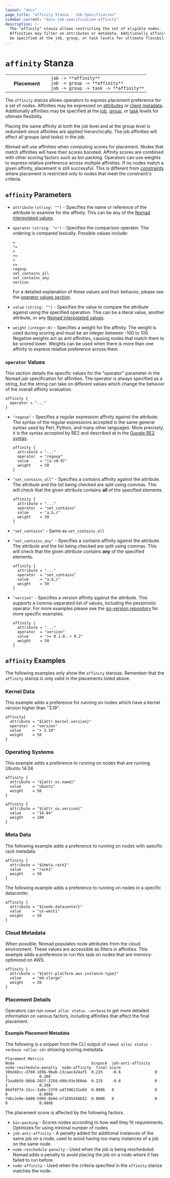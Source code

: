 ```yaml
---
layout: "docs"
page_title: "affinity Stanza - Job Specification"
sidebar_current: "docs-job-specification-affinity"
description: |-
  The "affinity" stanza allows restricting the set of eligible nodes.
  Affinities may filter on attributes or metadata. Additionally affinities may
  be specified at the job, group, or task levels for ultimate flexibility.
---
```


# `affinity` Stanza

<table class="table table-bordered table-striped">
  <tr>
    <th width="120">Placement</th>
    <td>
      <code>job -> **affinity**</code>
      <br>
      <code>job -> group -> **affinity**</code>
      <br>
      <code>job -> group -> task -> **affinity**</code>
    </td>
  </tr>
</table>

The `affinity` stanza allows operators to express placement preference for a set of nodes. Affinities may
be expressed on [attributes][interpolation] or [client metadata][client-meta].
Additionally affinities may be specified at the [job][job], [group][group], or
[task][task] levels for ultimate flexibility.

Placing the same affinity at both the job level and at the group level is redundant
since affinities are applied hierarchically. The job affinities will affect
all groups (and tasks) in the job.

Nomad will use affinities when computing scores for placement. Nodes that match affinities will
have their scores boosted. Affinity scores are combined with other scoring factors such as bin packing.
Operators can use weights to express relative preference across multiple affinities. If no nodes match a given affinity,
placement is still successful. This is different from [constraints][constraint] where placement is
restricted only to nodes that meet the constraint's criteria.

## `affinity` Parameters

- `attribute` `(string: "")` - Specifies the name or reference of the attribute
  to examine for the affinity. This can be any of the [Nomad interpolated
  values](/docs/runtime/interpolation.html#interpreted_node_vars).

- `operator` `(string: "=")` - Specifies the comparison operator. The ordering is
  compared lexically. Possible values include:

    ```text
    =
    !=
    >
    >=
    <
    <=
    regexp
    set_contains_all
    set_contains_any
    version
    ```

    For a detailed explanation of these values and their behavior, please see
    the [operator values section](#operator-values).

- `value` `(string: "")` - Specifies the value to compare the attribute against
  using the specified operation. This can be a literal value, another attribute,
  or any [Nomad interpolated
  values](/docs/runtime/interpolation.html#interpreted_node_vars).

- `weight` `(integer:0)` - Specifies a weight for the affinity. The weight is used
  during scoring and must be an integer between -100 to 100. Negative weights act as
  anti affinities, causing nodes that match them to be scored lower. Weights can be used
  when there is more than one affinity to express relative preference across them.

### `operator` Values

This section details the specific values for the "operator" parameter in the
Nomad job specification for affinities. The operator is always specified as a
string, but the string can take on different values which change the behavior of
the overall affinity evaluation.

```hcl
affinity {
  operator = "..."
}
```

- `"regexp"` - Specifies a regular expression affinity against the attribute.
  The syntax of the regular expressions accepted is the same general syntax used
  by Perl, Python, and many other languages. More precisely, it is the syntax
  accepted by RE2 and described at in the [Google RE2
  syntax](https://golang.org/s/re2syntax).

    ```hcl
    affinity {
      attribute = "..."
      operator  = "regexp"
      value     = "[a-z0-9]"
      weight    = 50
    }
    ```

- `"set_contains_all"` - Specifies a contains affinity against the attribute. The
  attribute and the list being checked are split using commas. This will check
  that the given attribute contains **all** of the specified elements.

    ```hcl
    affinity {
      attribute = "..."
      operator  = "set_contains"
      value     = "a,b,c"
      weight    = 50
    }
    ```
- `"set_contains"`  - Same as `set_contains_all`

- `"set_contains_any"` - Specifies a contains affinity against the attribute. The
  attribute and the list being checked are split using commas. This will check
  that the given attribute contains **any** of the specified elements.

    ```hcl
    affinity {
      attribute = "..."
      operator  = "set_contains"
      value     = "a,b,c"
      weight    = 50
    }
    ```

- `"version"` - Specifies a version affinity against the attribute. This
  supports a comma-separated list of values, including the pessimistic
  operator. For more examples please see the [go-version
  repository](https://github.com/hashicorp/go-version) for more specific
  examples.

    ```hcl
    affinity {
      attribute = "..."
      operator  = "version"
      value     = ">= 0.1.0, < 0.2"
      weight    = 50
    }
    ```

## `affinity` Examples

The following examples only show the `affinity` stanzas. Remember that the
`affinity` stanza is only valid in the placements listed above.

### Kernel Data

This example adds a preference for running on nodes which have a kernel version
higher than "3.19".

```hcl
affinity{
  attribute = "${attr.kernel.version}"
  operator  = "version"
  value     = "> 3.19"
  weight    = 50
}
```

### Operating Systems

This example adds a preference to running on nodes that are running Ubuntu
14.04

```hcl
affinity {
  attribute = "${attr.os.name}"
  value     = "ubuntu"
  weight    = 50
}

affinity {
  attribute = "${attr.os.version}"
  value     = "14.04"
  weight    = 100
}
```

### Meta Data

The following example adds a preference to running on nodes with specific rack metadata

```hcl
affinity {
  attribute = "${meta.rack}"
  value     = "rack1"
  weight    = 50
}
```

The following example adds a preference to running on nodes in a specific datacenter.

```hcl
affinity {
  attribute = "${node.datacenter}"
  value     = "us-west1"
  weight    = 50
}
```

### Cloud Metadata

When possible, Nomad populates node attributes from the cloud environment. These
values are accessible as filters in affinities. This example adds a preference to run this
task on nodes that are memory-optimized on AWS.

```hcl
affinity {
  attribute = "${attr.platform.aws.instance-type}"
  value     = "m4.xlarge"
  weight    = 50
}
```

[job]: /docs/job-specification/job.html "Nomad job Job Specification"
[group]: /docs/job-specification/group.html "Nomad group Job Specification"
[client-meta]: /docs/configuration/client.html#meta "Nomad meta Job Specification"
[task]: /docs/job-specification/task.html "Nomad task Job Specification"
[interpolation]: /docs/runtime/interpolation.html "Nomad interpolation"
[node-variables]: /docs/runtime/interpolation.html#node-variables- "Nomad interpolation-Node variables"
[constraint]: /docs/job-specification/constraint.html "Nomad Constraint job Specification"

### Placement Details
Operators can run `nomad alloc status -verbose` to get more detailed information on various
factors, including affinities that affect the final placement.

#### Example Placement Metadata
The following is a snippet from the CLI output of `nomad alloc status -verbose <alloc-id>` showing scoring metadata.

```
Placement Metrics
Node                                  binpack  job-anti-affinity  node-reschedule-penalty  node-affinity  final score
30bd48cc-d760-1096-9bab-13caac424af5  0.225    -0.6               0                        1              0.208
f2aa8b59-96b8-202f-2258-d98c93e360ab  0.225    -0.6               0                        1              0.208
86df0f74-15cc-3a0e-23f0-ad7306131e0d  0.0806   0                  0                        0              0.0806
7d6c2e9e-b080-5995-8b9d-ef1695458b52  0.0806   0                  0                        0              0.0806
```

The placement score is affected by the following factors.

- `bin-packing` - Scores nodes according to how well they fit requirements. Optimizes for using minimal number of nodes.
- `job-anti-affinity` - A penalty added for additional instances of the same job on a node, used to avoid having too many instances
  of a job on the same node.
- `node-reschedule-penalty` - Used when the job is being rescheduled. Nomad adds a penalty to avoid placing the job on a node where
  it has failed to run before.
- `node-affinity` - Used when the criteria specified in the `affinity` stanza matches the node.


